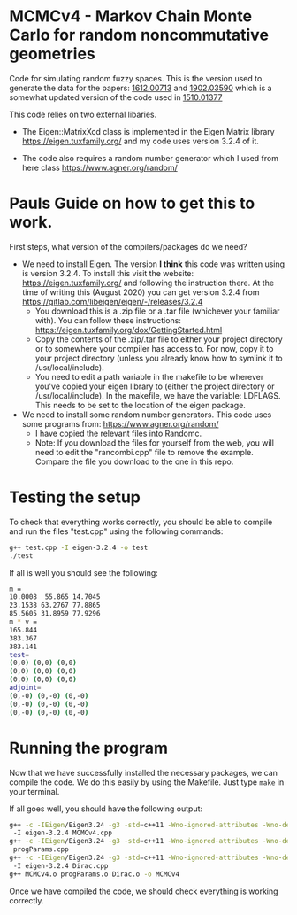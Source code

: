 # MCMCv4 - Markov Chain Monte Carlo for random noncommutative geometries
Code for simulating random fuzzy spaces. This is the version used to generate the data for the papers: [1612.00713](https://arxiv.org/abs/1612.00713) and [1902.03590](https://arxiv.org/abs/1902.03590) which is a somewhat updated version of the code used in [1510.01377](https://arxiv.org/abs/1510.01377)

This code relies on two external libaries.
- The Eigen::MatrixXcd class is implemented in the Eigen Matrix library https://eigen.tuxfamily.org/ and my code uses version 3.2.4 of it.

- The code also requires a random number generator which I used from here class https://www.agner.org/random/


# Pauls Guide on how to get this to work.

First steps, what version of the compilers/packages do we need?
  - We need to install Eigen. The version **I think** this code was written using is  version 3.2.4. To install this visit the website: https://eigen.tuxfamily.org/ and following the instruction there. At the time of writing this (August 2020) you can get version 3.2.4 from https://gitlab.com/libeigen/eigen/-/releases/3.2.4  
    - You download this is a .zip file or a .tar file (whichever your familiar with). You can follow these instructions: https://eigen.tuxfamily.org/dox/GettingStarted.html
    - Copy the contents of the .zip/.tar file to either your project directory or to somewhere your compiler has access to. For now, copy it to your project directory (unless you already know how to symlink it to /usr/local/include).
    - You need to edit a path variable in the makefile to be wherever you've copied your eigen library to (either the project directory or /usr/local/include). In the makefile, we have the variable: LDFLAGS. This needs to be set to the location of the eigen package.
  - We need to install some random number generators. This code uses some programs from: https://www.agner.org/random/
    - I have copied the relevant files into Randomc.
    - Note: If you download the files for yourself from the web, you will need to edit the "rancombi.cpp" file to remove the example. Compare the file you download to the one in this repo.


# Testing the setup
To check that everything works correctly, you should be able to compile and run the files "test.cpp" using the following commands:
```bash
g++ test.cpp -I eigen-3.2.4 -o test
./test
```

If all is well you should see the following:
```bash
m =
10.0008  55.865 14.7045
23.1538 63.2767 77.8865
85.5605 31.8959 77.9296
m * v =
165.844
383.367
383.141
test=
(0,0) (0,0) (0,0)
(0,0) (0,0) (0,0)
(0,0) (0,0) (0,0)
adjoint=
(0,-0) (0,-0) (0,-0)
(0,-0) (0,-0) (0,-0)
(0,-0) (0,-0) (0,-0)
```
# Running the program
Now that we have successfully installed the necessary packages, we can compile the code.
We do this easily by using the Makefile. Just type ```make``` in your terminal.

If all goes well, you should have the following output:
```bash
g++ -c -IEigen/Eigen3.24 -g3 -std=c++11 -Wno-ignored-attributes -Wno-deprecated-declarations -IEigen/Eigen3.24
 -I eigen-3.2.4 MCMCv4.cpp
g++ -c -IEigen/Eigen3.24 -g3 -std=c++11 -Wno-ignored-attributes -Wno-deprecated-declarations -IEigen/Eigen3.24
 progParams.cpp
g++ -c -IEigen/Eigen3.24 -g3 -std=c++11 -Wno-ignored-attributes -Wno-deprecated-declarations -IEigen/Eigen3.24
 -I eigen-3.2.4 Dirac.cpp
g++ MCMCv4.o progParams.o Dirac.o -o MCMCv4
```

Once we have compiled the code, we should check everything is working correctly.
